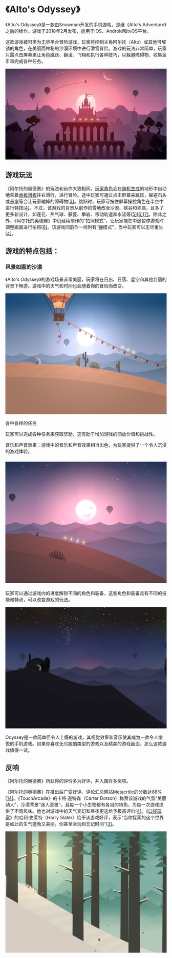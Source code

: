 # 《Alto's Odyssey》

《Alto's Odyssey》是一款由Snowman开发的手机游戏，是继《Alto's Adventure》之后的续作。游戏于2018年2月发布，适用于iOS、Android和tvOS平台。

这款游戏被归类为无尽平台冒险游戏，玩家将控制主角阿尔托（Alto）或其他可解锁的角色，在美丽而神秘的沙漠环境中进行滑雪冒险。游戏的玩法非常简单，玩家只需点击屏幕来让角色跳跃、翻滚、飞翔和执行各种技巧，以躲避障碍物、收集金币和完成各种任务。

![v2-baabe5b31a8ea180fc459746f3a4fd58_1440w](assets/v2-baabe5b31a8ea180fc459746f3a4fd58_1440w.webp)

## 游戏玩法

《阿尔托的奥德赛》的玩法和前作大致相同，[玩家角色](https://zh.wikipedia.org/wiki/玩家角色)会在[随机生成](https://zh.wikipedia.org/wiki/程序化生成)的地形中自动地乘着[单板滑板](https://zh.wikipedia.org/wiki/單板滑雪)往右滑行，进行冒险。途中玩家可通过点击屏幕来跳跃，躲避石头或悬崖等会让玩家输掉的障碍物[[3\]](https://zh.wikipedia.org/zh-cn/奧托的奧德賽#cite_note-Pocket_Gamer_review-3)。跳跃时，玩家可按住屏幕操控角色在半空中进行特技[[4\]](https://zh.wikipedia.org/zh-cn/奧托的奧德賽#cite_note-TouchArcade_review-4)。不过，该游戏的背景从前作的雪地改至沙漠、峡谷和寺庙，且多了更多新设计，如莲花、热气球、藤蔓、攀岩、移动轨道和水流等[[5\]](https://zh.wikipedia.org/zh-cn/奧托的奧德賽#cite_note-:2-5)[[6\]](https://zh.wikipedia.org/zh-cn/奧托的奧德賽#cite_note-Verge:_Alto's_Odyssey-6)[[7\]](https://zh.wikipedia.org/zh-cn/奧托的奧德賽#cite_note-App_Store:_Alto's_Odyssey-7)。除此之外，《阿尔托的奥德赛》中仍延续前作的“拍照模式”，让玩家能在中途暂停游戏时调整画面进行拍照[[8\]](https://zh.wikipedia.org/zh-cn/奧托的奧德賽#cite_note-好奇心日報-8)。该游戏同前作一样附有“[禅](https://zh.wikipedia.org/wiki/禪)模式”，当中玩家可以无尽重生[[4\]](https://zh.wikipedia.org/zh-cn/奧托的奧德賽#cite_note-TouchArcade_review-4)。

## 游戏的特点包括：

### 风景如画的沙漠

《Alto's Odyssey》的游戏场景非常美丽，玩家将在日出、日落、星空和其他壮丽的背景下畅游。游戏中的天气和时间也会随着你的冒险而改变。

![v2-ef9ebb81c825d187f88066219e7d9cd0_1440w](assets/v2-ef9ebb81c825d187f88066219e7d9cd0_1440w.png)

各种各样的任务

玩家可以完成各种任务来获取奖励，这有助于增加游戏的回放价值和挑战性。

音乐和声音效果：游戏中的音乐和声音效果相当出色，为玩家提供了一个令人沉浸的游戏体验。

### ![v2-ecd835f214a10bbcb7a22563384e4156_1440w](assets/v2-ecd835f214a10bbcb7a22563384e4156_1440w.png)

玩家可以通过游戏内的进度解锁不同的角色和装备，这些角色和装备具有不同的技能和特点，可以改变游戏的玩法。

![v2-9421e867a027d00ec371f385c48efa15_1440w](assets/v2-9421e867a027d00ec371f385c48efa15_1440w.png)

Odyssey是一款简单但令人上瘾的游戏，其视觉效果和音乐使其成为一款令人愉悦的手机游戏。如果你喜欢无尽跑酷类型的游戏以及精美的游戏画面，那么这款游戏值得一试。

## 反响

《阿尔托的奥德赛》所获得的评价多为好评，并入围许多奖项。

《阿尔托的奥德赛》在推出后广受好评，评论汇总网站[Metacritic](https://zh.wikipedia.org/wiki/Metacritic)的分数达88%[[14\]](https://zh.wikipedia.org/zh-cn/奧托的奧德賽#cite_note-Metacritic-14)。《TouchArcade》的卡特·道特森（Carter Dotson）称赞该游戏的气氛“美丽动人”，沙漠背景“迷人至极”，且每一个小生物都有各自的特色，为每一次游戏提供了不同风味。他也对游戏中的天气变幻和昼夜更迭给予极高评价[[4\]](https://zh.wikipedia.org/zh-cn/奧托的奧德賽#cite_note-TouchArcade_review-4)。《[口袋玩家](https://zh.wikipedia.org/w/index.php?title=口袋玩家&action=edit&redlink=1)》的哈利·史莱特（Harry Slater）给予该游戏好评，表示“当你探索的这个世界是如此的生气蓬勃又美丽，你甚至会玩到忘记时间”[[3\]](https://zh.wikipedia.org/zh-cn/奧托的奧德賽#cite_note-Pocket_Gamer_review-3)。

![v2-6cf0bc7c3a68170490301be9854998bf_1440w](assets/v2-6cf0bc7c3a68170490301be9854998bf_1440w.png)